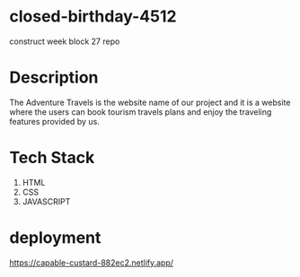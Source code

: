 # closed-birthday-4512
construct week block 27 repo

# Description
The Adventure Travels is the website name of our project and it is a website where the users can book tourism travels plans and enjoy the traveling features provided by us.

# Tech Stack

1. HTML
2. CSS
3. JAVASCRIPT

# deployment

https://capable-custard-882ec2.netlify.app/
